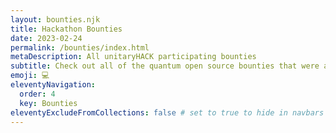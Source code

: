 ```yaml
---
layout: bounties.njk
title: Hackathon Bounties
date: 2023-02-24
permalink: /bounties/index.html
metaDescription: All unitaryHACK participating bounties
subtitle: Check out all of the quantum open source bounties that were a part of this year's unitaryHACK!
emoji: 💻
eleventyNavigation:
  order: 4
  key: Bounties
eleventyExcludeFromCollections: false # set to true to hide in navbars pre-hack
---
```

